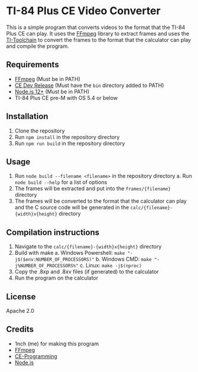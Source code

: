 # TI-84 Plus CE Video Converter

This is a simple program that converts videos to the format that the TI-84 Plus CE can play. It uses the [FFmpeg](https://ffmpeg.org/) library to extract frames and uses the [TI-Toolchain](https://github.com/CE-Programming/toolchain) to convert the frames to the format that the calculator can play and compile the program.

## Requirements

- [FFmpeg](https://ffmpeg.org/) (Must be in PATH)
- [CE Dev Release](https://github.com/CE-Programming/toolchain/releases/) (Must have the `bin` directory added to PATH)
- [Node.js 12+](https://nodejs.org/en/download/) (Must be in PATH)
- TI-84 Plus CE pre-M with OS 5.4 or below

## Installation

1. Clone the repository
2. Run `npm install` in the repository directory
3. Run `npm run build` in the repository directory

## Usage

1. Run `node build --filename <filename>` in the repository directory
  a. Run `node build --help` for a list of options
2. The frames will be extracted and put into the `frames/{filename}` directory
3. The frames will be converted to the format that the calculator can play and the C source code will be generated in the `calc/{filename}-{width}x{height}` directory

## Compilation instructions

1. Navigate to the `calc/{filename}-{width}x{height}` directory
2. Build with make
  a. Windows Powershell: `make "-j$($env:NUMBER_OF_PROCESSORS)"`
  b. Windows CMD: `make "-j%NUMBER_OF_PROCESSORS%"`
  c. Linux: `make -j$(nproc)`
3. Copy the .8xp and .8xv files (if generated) to the calculator
4. Run the program on the calculator

## License

Apache 2.0

## Credits

- 1nch (me) for making this program
- [FFmpeg](https://ffmpeg.org/)
- [CE-Programming](https://github.com/CE-Programming)
- [Node.js](https://nodejs.org/en/)
